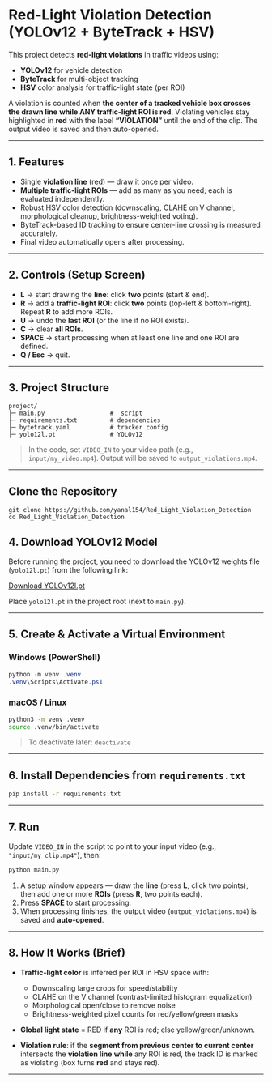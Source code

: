 # Red-Light Violation Detection (YOLOv12 + ByteTrack + HSV)

This project detects **red-light violations** in traffic videos using:

* **YOLOv12** for vehicle detection
* **ByteTrack** for multi-object tracking
* **HSV** color analysis for traffic-light state (per ROI)

A violation is counted when **the center of a tracked vehicle box crosses the drawn line** **while ANY traffic-light ROI is red**. Violating vehicles stay highlighted in **red** with the label **“VIOLATION”** until the end of the clip. The output video is saved and then auto-opened.

---

## 1. Features

* Single **violation line** (red) — draw it once per video.
* **Multiple traffic-light ROIs** — add as many as you need; each is evaluated independently.
* Robust HSV color detection (downscaling, CLAHE on V channel, morphological cleanup, brightness-weighted voting).
* ByteTrack-based ID tracking to ensure center-line crossing is measured accurately.
* Final video automatically opens after processing.

---

## 2. Controls (Setup Screen)

* **L** → start drawing the **line**: click **two** points (start & end).
* **R** → add a **traffic-light ROI**: click **two** points (top-left & bottom-right). Repeat **R** to add more ROIs.
* **U** → undo the **last ROI** (or the line if no ROI exists).
* **C** → clear **all ROIs**.
* **SPACE** → start processing when at least one line and one ROI are defined.
* **Q / Esc** → quit.

---

## 3. Project Structure

```
project/
├─ main.py                  #  script
├─ requirements.txt         # dependencies
├─ bytetrack.yaml           # tracker config
├─ yolo12l.pt               # YOLOv12 
```

> In the code, set `VIDEO_IN` to your video path (e.g., `input/my_video.mp4`).
> Output will be saved to `output_violations.mp4`.

---



## Clone the Repository
```
git clone https://github.com/yanal154/Red_Light_Violation_Detection
cd Red_Light_Violation_Detection
```
## 4. Download YOLOv12 Model

Before running the project, you need to download the YOLOv12 weights file (`yolo12l.pt`) from the following link:

[Download YOLOv12l.pt](https://github.com/ultralytics/assets/releases/download/v8.3.0/yolo12l.pt)

Place `yolo12l.pt` in the project root (next to `main.py`).

---

## 5. Create & Activate a Virtual Environment

### Windows (PowerShell)

```powershell
python -m venv .venv
.venv\Scripts\Activate.ps1
```

### macOS / Linux

```bash
python3 -m venv .venv
source .venv/bin/activate
```

> To deactivate later: `deactivate`

---

## 6. Install Dependencies from `requirements.txt`

```bash
pip install -r requirements.txt
```

---

## 7. Run

Update `VIDEO_IN` in the script to point to your input video (e.g., `"input/my_clip.mp4"`), then:

```bash
python main.py
```

1. A setup window appears — draw the **line** (press **L**, click two points), then add one or more **ROIs** (press **R**, two points each).
2. Press **SPACE** to start processing.
3. When processing finishes, the output video (`output_violations.mp4`) is saved and **auto-opened**.

---

## 8. How It Works (Brief)

* **Traffic-light color** is inferred per ROI in HSV space with:

  * Downscaling large crops for speed/stability
  * CLAHE on the V channel (contrast-limited histogram equalization)
  * Morphological open/close to remove noise
  * Brightness-weighted pixel counts for red/yellow/green masks
* **Global light state** = RED if **any** ROI is red; else yellow/green/unknown.
* **Violation rule**: if the **segment from previous center to current center** intersects the **violation line** **while** any ROI is red, the track ID is marked as violating (box turns **red** and stays red).

---




